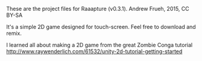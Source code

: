 These are the project files for Raaapture (v0.3.1). 
Andrew Frueh, 2015, CC BY-SA

It's a simple 2D game designed for touch-screen. Feel free to download and remix. 

I learned all about making a 2D game from the great Zombie Conga tutorial
http://www.raywenderlich.com/61532/unity-2d-tutorial-getting-started
